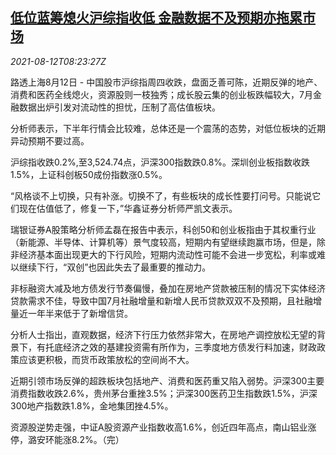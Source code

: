 <!--1628757062000-->
[低位蓝筹熄火沪综指收低 金融数据不及预期亦拖累市场](https://cn.reuters.com/article/china-stock-0812-thur-close-idCNKBS2FD0QS)
------

<div><i>2021-08-12T08:23:27Z</i></div><p>路透上海8月12日 - 中国股市沪综指周四收跌，盘面乏善可陈，近期反弹的地产、消费和医药全线熄火，资源股则一枝独秀；成长股云集的创业板跌幅较大，7月金融数据出炉引发对流动性的担忧，压制了高估值板块。</p><p>分析师表示，下半年行情会比较难，总体还是一个震荡的态势，对低位板块的近期异动预期不要过高。</p><p>沪综指收跌0.2%,至3,524.74点，沪深300指数跌0.8%。深圳创业板指数收跌1.5%，上证科创板50成份指数涨0.5%。</p><p>“风格谈不上切换，只有补涨。切换不了，有些板块的成长性要打问号。只能说它们现在估值低了，修复一下，”华鑫证券分析师严凯文表示。</p><p>瑞银证券A股策略分析师孟磊在报告中表示，科创50和创业板指由于其权重行业（新能源、半导体、计算机等）景气度较高，短期内有望继续跑赢市场，但是，除非经济基本面出现更大的下行风险，短期内流动性可能不会进一步宽松，利率或难以继续下行，“双创”也因此失去了最重要的推动力。</p><p>非标融资大减及地方债发行节奏偏慢，叠加在房地产贷款被压制的情况下实体经济贷款需求不佳，导致中国7月社融增量和新增人民币贷款双双不及预期，且社融增量近一年半来低于了新增信贷。</p><p>分析人士指出，直观数据，经济下行压力依然非常大，在房地产调控放松无望的背景下，有托底经济之效的基建投资需有所作为，三季度地方债发行料加速，财政政策应该更积极，而货币政策放松的空间尚不大。</p><p>近期引领市场反弹的超跌板块包括地产、消费和医药重又陷入弱势。沪深300主要消费指数收跌2.6%，贵州茅台重挫3.5%；沪深300医药卫生指数跌1.5%，沪深300地产指数跌1.8%，金地集团挫4.5%。</p><p>资源股逆势走强，中证A股资源产业指数收高1.6%，创近四年高点，南山铝业涨停，潞安环能涨8.2%。（完） </p>
